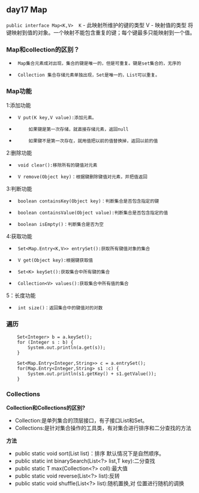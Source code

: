 ## day17 Map ##
`public interface Map<K,V>  K` - 此映射所维护的键的类型 V - 映射值的类型
将键映射到值的对象。一个映射不能包含重复的键；每个键最多只能映射到一个值。

### Map和collection的区别？ ###
 * 		Map集合元素成对出现，集合的键是唯一的，但是可重复。键是set集合的，无序的	
 *  	Collection 集合存储元素单独出现，Set是唯一的，List可以重复。

### Map功能 ###

1:添加功能

 * 		V put(K key,V value):添加元素。
 * 			如果键是第一次存储，就直接存储元素，返回null
 * 			如果键不是第一次存在，就用值把以前的值替换掉，返回以前的值
 
2:删除功能

 * 		void clear():移除所有的键值对元素
 *  	V remove(Object key)：根据键删除键值对元素，并把值返回

3:判断功能

 * 		boolean containsKey(Object key)：判断集合是否包含指定的键
 * 		boolean containsValue(Object value):判断集合是否包含指定的值
 * 		boolean isEmpty()：判断集合是否为空

4:获取功能

 * 		Set<Map.Entry<K,V>> entrySet():获取所有键值对象的集合
 *  	V get(Object key):根据键获取值
 * 		Set<K> keySet():获取集合中所有键的集合
 * 		Collection<V> values():获取集合中所有值的集合

5：长度功能
 * 		int size()：返回集合中的键值对的对数

### 遍历 ###

		Set<Integer> b = a.keySet();
		for (Integer s : b) {
			System.out.println(a.get(s));
		}

		Set<Map.Entry<Integer,String>> c = a.entrySet();
		for(Map.Entry<Integer,String> s1 :c) {	
			System.out.println(s1.getKey() + s1.getValue());
		}

### Collections ###

 **Collection和Collections的区别?**

 * Collection:是单列集合的顶层接口，有子接口List和Set。
 * Collections:是针对集合操作的工具类，有对集合进行排序和二分查找的方法

**方法**

 * public static <T> void sort(List<T> list)：排序 默认情况下是自然顺序。
 * public static <T> int binarySearch(List<?> list,T key):二分查找
 * public static <T> T max(Collection<?> coll):最大值
 * public static void reverse(List<?> list):反转
 * public static void shuffle(List<?> list):随机置换,对	位置进行随机的调换
